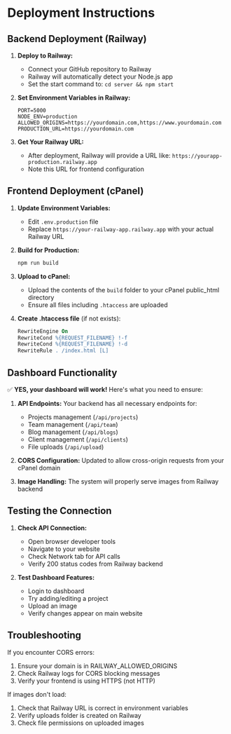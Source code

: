 # Deployment Instructions

## Backend Deployment (Railway)

1. **Deploy to Railway:**
   - Connect your GitHub repository to Railway
   - Railway will automatically detect your Node.js app
   - Set the start command to: `cd server && npm start`

2. **Set Environment Variables in Railway:**
   ```
   PORT=5000
   NODE_ENV=production
   ALLOWED_ORIGINS=https://yourdomain.com,https://www.yourdomain.com
   PRODUCTION_URL=https://yourdomain.com
   ```

3. **Get Your Railway URL:**
   - After deployment, Railway will provide a URL like: `https://yourapp-production.railway.app`
   - Note this URL for frontend configuration

## Frontend Deployment (cPanel)

1. **Update Environment Variables:**
   - Edit `.env.production` file
   - Replace `https://your-railway-app.railway.app` with your actual Railway URL

2. **Build for Production:**
   ```bash
   npm run build
   ```

3. **Upload to cPanel:**
   - Upload the contents of the `build` folder to your cPanel public_html directory
   - Ensure all files including `.htaccess` are uploaded

4. **Create .htaccess file** (if not exists):
   ```apache
   RewriteEngine On
   RewriteCond %{REQUEST_FILENAME} !-f
   RewriteCond %{REQUEST_FILENAME} !-d
   RewriteRule . /index.html [L]
   ```

## Dashboard Functionality

✅ **YES, your dashboard will work!** Here's what you need to ensure:

1. **API Endpoints:** Your backend has all necessary endpoints for:
   - Projects management (`/api/projects`)
   - Team management (`/api/team`)
   - Blog management (`/api/blogs`)
   - Client management (`/api/clients`)
   - File uploads (`/api/upload`)

2. **CORS Configuration:** Updated to allow cross-origin requests from your cPanel domain

3. **Image Handling:** The system will properly serve images from Railway backend

## Testing the Connection

1. **Check API Connection:**
   - Open browser developer tools
   - Navigate to your website
   - Check Network tab for API calls
   - Verify 200 status codes from Railway backend

2. **Test Dashboard Features:**
   - Login to dashboard
   - Try adding/editing a project
   - Upload an image
   - Verify changes appear on main website

## Troubleshooting

If you encounter CORS errors:
1. Ensure your domain is in RAILWAY_ALLOWED_ORIGINS
2. Check Railway logs for CORS blocking messages
3. Verify your frontend is using HTTPS (not HTTP)

If images don't load:
1. Check that Railway URL is correct in environment variables
2. Verify uploads folder is created on Railway
3. Check file permissions on uploaded images